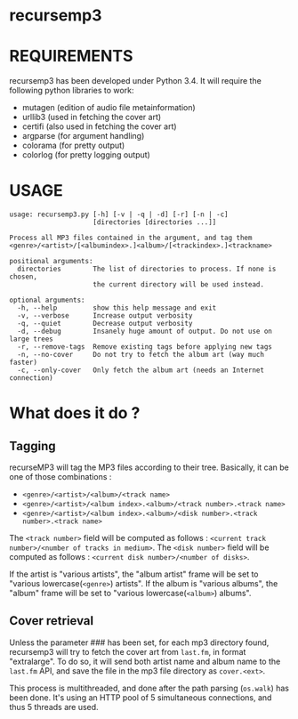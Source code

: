 # recursemp3

# REQUIREMENTS
recursemp3 has been developed under Python 3.4. It will require the following python libraries to work: 
 * mutagen (edition of audio file metainformation)
 * urllib3 (used in fetching the cover art)
 * certifi (also used in fetching the cover art)
 * argparse (for argument handling)
 * colorama (for pretty output)
 * colorlog (for pretty logging output)

# USAGE
```
usage: recursemp3.py [-h] [-v | -q | -d] [-r] [-n | -c]
                     [directories [directories ...]]

Process all MP3 files contained in the argument, and tag them
<genre>/<artist>/[<albumindex>.]<album>/[<trackindex>.]<trackname>

positional arguments:
  directories        The list of directories to process. If none is chosen,
                     the current directory will be used instead.

optional arguments:
  -h, --help         show this help message and exit
  -v, --verbose      Increase output verbosity
  -q, --quiet        Decrease output verbosity
  -d, --debug        Insanely huge amount of output. Do not use on large trees
  -r, --remove-tags  Remove existing tags before applying new tags
  -n, --no-cover     Do not try to fetch the album art (way much faster)
  -c, --only-cover   Only fetch the album art (needs an Internet connection)
```

# What does it do ?
## Tagging
recurseMP3 will tag the MP3 files according to their tree.
Basically, it can be one of those combinations : 
 * `<genre>/<artist>/<album>/<track name>`
 * `<genre>/<artist>/<album index>.<album>/<track number>.<track name>`
 * `<genre>/<artist>/<album index>.<album>/<disk number>.<track number>.<track name>`

The `<track number>` field will be computed as follows : `<current track number>/<number of tracks in medium>`.
The `<disk number>` field will be computed as follows : `<current disk number>/<number of disks>`.

If the artist is "various artists", the "album artist" frame will be set to "various lowercase(`<genre>`) artists".
If the album is "various albums", the "album" frame will be set to "various lowercase(`<album>`) albums".

## Cover retrieval
Unless the parameter ### has been set, for each mp3 directory found, recursemp3 will try to fetch the cover art from `last.fm`, in format "extralarge". To do so, it will send both artist name and album name to the `last.fm` API, and save the file in the mp3 file directory as `cover.<ext>`.

This process is multithreaded, and done after the path parsing (`os.walk`) has been done. It's using an HTTP pool of 5 simultaneous connections, and thus 5 threads are used.
